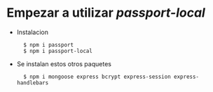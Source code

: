 # Empezar a utilizar *passport-local*

- Instalacion

		$ npm i passport
		$ npm i passport-local

- Se instalan estos otros paquetes

		$ npm i mongoose express bcrypt express-session express-handlebars 

	
